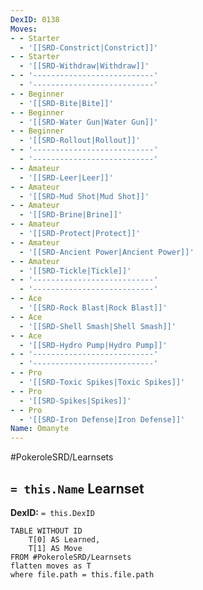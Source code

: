 ```yaml
---
DexID: 0138
Moves:
- - Starter
  - '[[SRD-Constrict|Constrict]]'
- - Starter
  - '[[SRD-Withdraw|Withdraw]]'
- - '---------------------------'
  - '---------------------------'
- - Beginner
  - '[[SRD-Bite|Bite]]'
- - Beginner
  - '[[SRD-Water Gun|Water Gun]]'
- - Beginner
  - '[[SRD-Rollout|Rollout]]'
- - '---------------------------'
  - '---------------------------'
- - Amateur
  - '[[SRD-Leer|Leer]]'
- - Amateur
  - '[[SRD-Mud Shot|Mud Shot]]'
- - Amateur
  - '[[SRD-Brine|Brine]]'
- - Amateur
  - '[[SRD-Protect|Protect]]'
- - Amateur
  - '[[SRD-Ancient Power|Ancient Power]]'
- - Amateur
  - '[[SRD-Tickle|Tickle]]'
- - '---------------------------'
  - '---------------------------'
- - Ace
  - '[[SRD-Rock Blast|Rock Blast]]'
- - Ace
  - '[[SRD-Shell Smash|Shell Smash]]'
- - Ace
  - '[[SRD-Hydro Pump|Hydro Pump]]'
- - '---------------------------'
  - '---------------------------'
- - Pro
  - '[[SRD-Toxic Spikes|Toxic Spikes]]'
- - Pro
  - '[[SRD-Spikes|Spikes]]'
- - Pro
  - '[[SRD-Iron Defense|Iron Defense]]'
Name: Omanyte
---
```


#PokeroleSRD/Learnsets

## `= this.Name` Learnset

**DexID:** `= this.DexID`

```dataview
TABLE WITHOUT ID
    T[0] AS Learned,
    T[1] AS Move
FROM #PokeroleSRD/Learnsets
flatten moves as T
where file.path = this.file.path
```
